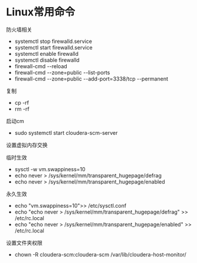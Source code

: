 # Linux常用命令

防火墙相关

- systemctl stop firewalld.service
- systemctl start firewalld.service
- systemctl enable firewalld
- systemctl disable firewalld
- firewall-cmd --reload
- firewall-cmd --zone=public --list-ports
- firewall-cmd --zone=public --add-port=3338/tcp --permanent

复制

- cp -rf
- rm -rf

启动cm

- sudo systemctl start cloudera-scm-server

设置虚拟内存交换

临时生效

- sysctl -w vm.swappiness=10
- echo never > /sys/kernel/mm/transparent_hugepage/defrag
- echo never > /sys/kernel/mm/transparent_hugepage/enabled

永久生效

- echo "vm.swappiness=10">> /etc/sysctl.conf
- echo "echo never > /sys/kernel/mm/transparent_hugepage/defrag" >> /etc/rc.local
- echo "echo never > /sys/kernel/mm/transparent_hugepage/enabled" >> /etc/rc.local

设置文件夹权限

- chown -R cloudera-scm:cloudera-scm /var/lib/cloudera-host-monitor/